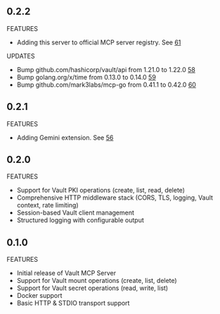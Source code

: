 ## 0.2.2

FEATURES

* Adding this server to official MCP server registry. See [61](https://github.com/hashicorp/vault-mcp-server/pull/61)

UPDATES

* Bump github.com/hashicorp/vault/api from 1.21.0 to 1.22.0 [58](https://github.com/hashicorp/vault-mcp-server/pull/58)
* Bump golang.org/x/time from 0.13.0 to 0.14.0 [59](https://github.com/hashicorp/vault-mcp-server/pull/59)
* Bump github.com/mark3labs/mcp-go from 0.41.1 to 0.42.0 [60](https://github.com/hashicorp/vault-mcp-server/pull/60)

## 0.2.1

FEATURES

* Adding Gemini extension. See [56](https://github.com/hashicorp/vault-mcp-server/pull/56)

## 0.2.0

FEATURES

- Support for Vault PKI operations (create, list, read, delete)
- Comprehensive HTTP middleware stack (CORS, TLS, logging, Vault context, rate limiting)
- Session-based Vault client management
- Structured logging with configurable output

## 0.1.0

FEATURES

- Initial release of Vault MCP Server
- Support for Vault mount operations (create, list, delete)
- Support for Vault secret operations (read, write, list)
- Docker support
- Basic HTTP & STDIO transport support
